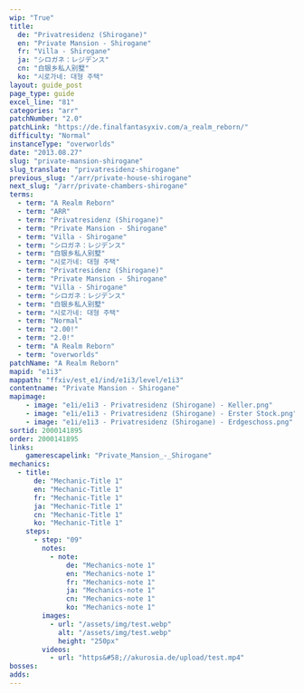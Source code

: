 ```yaml
---
wip: "True"
title:
  de: "Privatresidenz (Shirogane)"
  en: "Private Mansion - Shirogane"
  fr: "Villa - Shirogane"
  ja: "シロガネ：レジデンス"
  cn: "白银乡私人别墅"
  ko: "시로가네: 대형 주택"
layout: guide_post
page_type: guide
excel_line: "81"
categories: "arr"
patchNumber: "2.0"
patchLink: "https://de.finalfantasyxiv.com/a_realm_reborn/"
difficulty: "Normal"
instanceType: "overworlds"
date: "2013.08.27"
slug: "private-mansion-shirogane"
slug_translate: "privatresidenz-shirogane"
previous_slug: "/arr/private-house-shirogane"
next_slug: "/arr/private-chambers-shirogane"
terms:
  - term: "A Realm Reborn"
  - term: "ARR"
  - term: "Privatresidenz (Shirogane)"
  - term: "Private Mansion - Shirogane"
  - term: "Villa - Shirogane"
  - term: "シロガネ：レジデンス"
  - term: "白银乡私人别墅"
  - term: "시로가네: 대형 주택"
  - term: "Privatresidenz (Shirogane)"
  - term: "Private Mansion - Shirogane"
  - term: "Villa - Shirogane"
  - term: "シロガネ：レジデンス"
  - term: "白银乡私人别墅"
  - term: "시로가네: 대형 주택"
  - term: "Normal"
  - term: "2.00!"
  - term: "2.0!"
  - term: "A Realm Reborn"
  - term: "overworlds"
patchName: "A Realm Reborn"
mapid: "e1i3"
mappath: "ffxiv/est_e1/ind/e1i3/level/e1i3"
contentname: "Private Mansion - Shirogane"
mapimage:
    - image: "e1i/e1i3 - Privatresidenz (Shirogane) - Keller.png"
    - image: "e1i/e1i3 - Privatresidenz (Shirogane) - Erster Stock.png"
    - image: "e1i/e1i3 - Privatresidenz (Shirogane) - Erdgeschoss.png"
sortid: 2000141895
order: 2000141895
links:
    gamerescapelink: "Private_Mansion_-_Shirogane"
mechanics:
  - title:
      de: "Mechanic-Title 1"
      en: "Mechanic-Title 1"
      fr: "Mechanic-Title 1"
      ja: "Mechanic-Title 1"
      cn: "Mechanic-Title 1"
      ko: "Mechanic-Title 1"
    steps:
      - step: "09"
        notes:
          - note:
              de: "Mechanics-note 1"
              en: "Mechanics-note 1"
              fr: "Mechanics-note 1"
              ja: "Mechanics-note 1"
              cn: "Mechanics-note 1"
              ko: "Mechanics-note 1"
        images:
          - url: "/assets/img/test.webp"
            alt: "/assets/img/test.webp"
            height: "250px"
        videos:
          - url: "https&#58;//akurosia.de/upload/test.mp4"
bosses:
adds:
---
```

